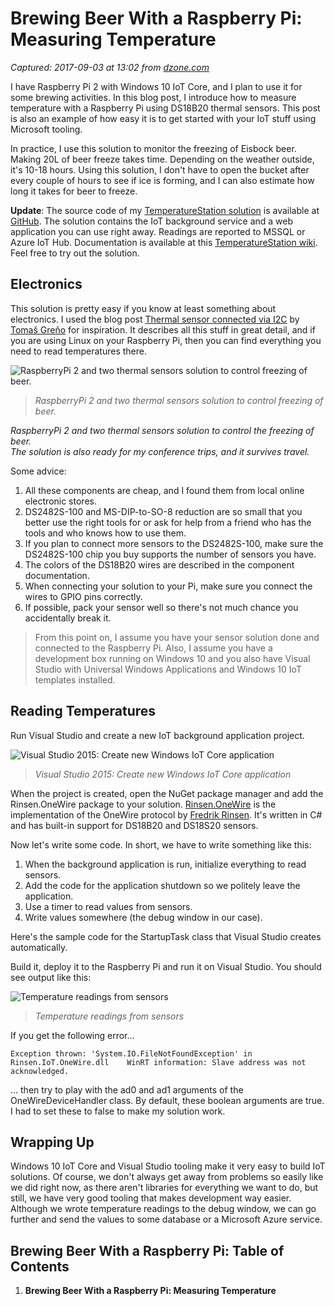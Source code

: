 # Brewing Beer With a Raspberry Pi: Measuring Temperature

_Captured: 2017-09-03 at 13:02 from [dzone.com](https://dzone.com/articles/brewing-beer-with-a-raspberry-pi-measuring-temperature#utm_source=RaspberryPi&utm_medium=email&utm_campaign=2017-09-01)_

I have Raspberry Pi 2 with Windows 10 IoT Core, and I plan to use it for some brewing activities. In this blog post, I introduce how to measure temperature with a Raspberry Pi using DS18B20 thermal sensors. This post is also an example of how easy it is to get started with your IoT stuff using Microsoft tooling.

In practice, I use this solution to monitor the freezing of Eisbock beer. Making 20L of beer freeze takes time. Depending on the weather outside, it's 10-18 hours. Using this solution, I don't have to open the bucket after every couple of hours to see if ice is forming, and I can also estimate how long it takes for beer to freeze.

**Update**: The source code of my [TemperatureStation solution](https://github.com/gpeipman/TemperatureStation) is available at [GitHub](https://github.com/gpeipman/TemperatureStation). The solution contains the IoT background service and a web application you can use right away. Readings are reported to MSSQL or Azure IoT Hub. Documentation is available at this [TemperatureStation wiki](https://github.com/gpeipman/TemperatureStation/wiki). Feel free to try out the solution.

## Electronics

This solution is pretty easy if you know at least something about electronics. I used the blog post [Thermal sensor connected via I2C](http://raspberrypi.tomasgreno.cz/thermal-sensor-i2c.html) by [Tomaš Greňo](http://raspberrypi.tomasgreno.cz/) for inspiration. It describes all this stuff in great detail, and if you are using Linux on your Raspberry Pi, then you can find everything you need to read temperatures there.

![RaspberryPi 2 and two thermal sensors solution to control freezing of beer.](http://gunnarpeipman.com/wp-content/uploads/2016/01/raspberrypi2-thermal.jpg)

> _RaspberryPi 2 and two thermal sensors solution to control freezing of beer._

_RaspberryPi 2 and two thermal sensors solution to control the freezing of beer.  
The solution is also ready for my conference trips, and it survives travel._

Some advice:

  1. All these components are cheap, and I found them from local online electronic stores.
  2. DS2482S-100 and MS-DIP-to-SO-8 reduction are so small that you better use the right tools for or ask for help from a friend who has the tools and who knows how to use them.
  3. If you plan to connect more sensors to the DS2482S-100, make sure the DS2482S-100 chip you buy supports the number of sensors you have.
  4. The colors of the DS18B20 wires are described in the component documentation.
  5. When connecting your solution to your Pi, make sure you connect the wires to GPIO pins correctly.
  6. If possible, pack your sensor well so there's not much chance you accidentally break it.

> From this point on, I assume you have your sensor solution done and connected to the Raspberry Pi. Also, I assume you have a development box running on Windows 10 and you also have Visual Studio with Universal Windows Applications and Windows 10 IoT templates installed.

## Reading Temperatures

Run Visual Studio and create a new IoT background application project.

![Visual Studio 2015: Create new Windows IoT Core application](http://gunnarpeipman.com/wp-content/uploads/2016/01/vs2015-create-iot-background-application_thumb.png)

> _Visual Studio 2015: Create new Windows IoT Core application_

When the project is created, open the NuGet package manager and add the Rinsen.OneWire package to your solution. [Rinsen.OneWire](https://github.com/Rinsen/OneWire) is the implementation of the OneWire protocol by [Fredrik Rinsen](https://github.com/Rinsen). It's written in C# and has built-in support for DS18B20 and DS18S20 sensors.

Now let's write some code. In short, we have to write something like this:

  1. When the background application is run, initialize everything to read sensors.
  2. Add the code for the application shutdown so we politely leave the application.
  3. Use a timer to read values from sensors.
  4. Write values somewhere (the debug window in our case).

Here's the sample code for the StartupTask class that Visual Studio creates automatically.

Build it, deploy it to the Raspberry Pi and run it on Visual Studio. You should see output like this:

![Temperature readings from sensors](http://gunnarpeipman.com/wp-content/uploads/2016/01/raspberrypi-temperature-debug-output.png)

> _Temperature readings from sensors_

If you get the following error...

`Exception thrown: 'System.IO.FileNotFoundException' in Rinsen.IoT.OneWire.dll   
WinRT information: Slave address was not acknowledged.`

... then try to play with the ad0 and ad1 arguments of the OneWireDeviceHandler class. By default, these boolean arguments are true. I had to set these to false to make my solution work.

## Wrapping Up

Windows 10 IoT Core and Visual Studio tooling make it very easy to build IoT solutions. Of course, we don't always get away from problems so easily like we did right now, as there aren't libraries for everything we want to do, but still, we have very good tooling that makes development way easier. Although we wrote temperature readings to the debug window, we can go further and send the values to some database or a Microsoft Azure service.

## Brewing Beer With a Raspberry Pi: Table of Contents

  1. **Brewing Beer With a Raspberry Pi: Measuring Temperature**
